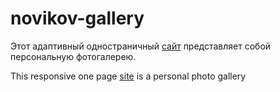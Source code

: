# novikov-gallery

Этот адаптивный одностраничный <a href="https://novikov-gallery.cw53615.tmweb.ru">сайт</a> представляет собой персональную фотогалерею.

This responsive one page <a href="https://novikov-gallery.cw53615.tmweb.ru">site</a> is a personal photo gallery

